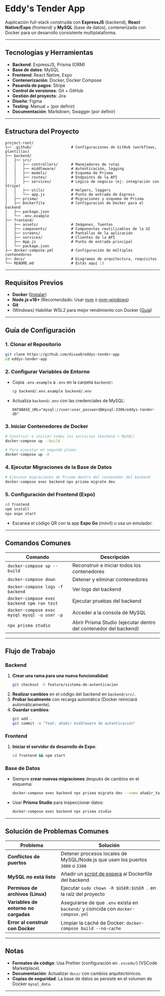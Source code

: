 # Eddy's Tender App

Aaplicación full-stack construida con **ExpressJS** (backend), **React Native/Expo** (frontend) y **MySQL** (base de datos), contenerizada con Docker para un desarrollo consistente multiplataforma.

---

## Tecnologías y Herramientas

- **Backend**: ExpressJS, Prisma (ORM)
- **Base de datos**: MySQL
- **Frontend**: React Native, Expo
- **Contenerización**: Docker, Docker Compose
- **Pasarela de pagos**: Stripe
- **Control de versiones**: Git + GitHub
- **Gestión del proyecto**: Jira
- **Diseño**: Figma
- **Testing**: Manual + (por definir)
- **Documentación**: Markdown, Swagger (por definir)

---

## Estructura del Proyecto

```
project-root/
├── .github/                  # Configuraciones de GitHub (workflows, plantillas)
├── backend/
│   ├── src/
│   │   ├── controllers/      # Manejadores de rutas
│   │   ├── middleware/       # Autenticación, logging
│   │   ├── models/           # Esquema de Prisma
│   │   ├── routes/           # Endpoints de la API
│   │   ├── services/         # Lógica de negocio (ej: integración con Stripe)
│   │   ├── utils/            # Helpers, loggers
│   │   └── app.js            # Punto de entrada de Express
│   ├── prisma/               # Migraciones y esquema de Prisma
│   ├── Dockerfile            # Configuración de Docker para el backend
│   ├── package.json
│   └── .env.example
├── frontend/
│   ├── assets/               # Imágenes, fuentes
│   ├── components/           # Componentes reutilizables de la UI
│   ├── screens/              # Pantallas de la aplicación
│   ├── services/             # Clientes de la API
│   ├── App.js                # Punto de entrada principal
│   └── package.json
├── docker-compose.yml        # Configuración de múltiples contenedores
├── docs/                     # Diagramas de arquitectura, requisitos
└── README.md                 # Estás aquí :)
```

---

## Requisitos Previos

- **Docker** ([Instalar](https://docs.docker.com/desktop))
- **Node.js v18+** (Recomendado: Usar [nvm](https://github.com/nvm-sh/nvm) o [nvm-windows](https://github.com/coreybutler/nvm-windows))
- **Git**
- (Windows) Habilitar WSL2 para mejor rendimiento con Docker ([Guía](https://learn.microsoft.com/es-es/windows/wsl/install))

---

## Guía de Configuración

### 1. Clonar el Repositorio
```bash
git clone https://github.com/disaa0/eddys-tender-app
cd eddys-tender-app
```

### 2. Configurar Variables de Entorno
- Copia `.env.example` a `.env` en la carpeta `backend/`:
  ```bash
  cp backend/.env.example backend/.env
  ```
- Actualiza `backend/.env` con las credenciales de MySQL:
  ```env
  DATABASE_URL="mysql://user:user_password@mysql:3306/eddys-tender-db"
  ```

### 3. Iniciar Contenedores de Docker
```bash
# Construir e iniciar todos los servicios (backend + MySQL)
docker-compose up --build

# Para ejecutar en segundo plano:
docker-compose up -d
```

### 4. Ejecutar Migraciones de la Base de Datos
```bash
# Ejecutar migraciones de Prisma dentro del contenedor del backend
docker-compose exec backend npx prisma migrate dev
```

### 5. Configuración del Frontend (Expo)
```bash
cd frontend
npm install
npx expo start
```
- Escanea el código QR con la app **Expo Go** (móvil) o usa un emulador.

---

## Comandos Comunes

| Comando | Descripción |
|---------|-------------|
| `docker-compose up --build` | Reconstruir e iniciar todos los contenedores |
| `docker-compose down` | Detener y eliminar contenedores |
| `docker-compose logs -f backend` | Ver logs del backend |
| `docker-compose exec backend npm run test` | Ejecutar pruebas del backend |
| `docker-compose exec mysql mysql -u user -p` | Acceder a la consola de MySQL |
| `npx prisma studio` | Abrir Prisma Studio (ejecutar dentro del contenedor del backend) |

---

## Flujo de Trabajo

### Backend
1. **Crear una rama para una nueva funcionalidad**:
   ```bash
   git checkout -b feature/sistema-de-autenticacion
   ```
2. **Realizar cambios** en el código del backend en `backend/src/`.
3. **Probar localmente** con recarga automática (Docker reiniciará automáticamente).
4. **Guardar cambios**:
   ```bash
   git add .
   git commit -m "feat: añadir middleware de autenticación"
   ```

### Frontend
1. **Iniciar el servidor de desarrollo de Expo**:
   ```bash
   cd frontend && npm start
   ```

### Base de Datos
- Siempre **crear nuevas migraciones** después de cambios en el esquema:
  ```bash
  docker-compose exec backend npx prisma migrate dev --name añadir_tabla_usuarios
  ```
- Usar **Prisma Studio** para inspeccionar datos:
  ```bash
  docker-compose exec backend npx prisma studio
  ```

---

## Solución de Problemas Comunes

| Problema | Solución |
|----------|----------|
| **Conflictos de puertos** | Detener procesos locales de MySQL/Node.js que usen los puertos `3000` o `3306` |
| **MySQL no está listo** | Añadir un [script de espera](https://docs.docker.com/compose/startup-order/) al Dockerfile del backend |
| **Permisos de archivos (Linux)** | Ejecutar `sudo chown -R $USER:$USER .` en la raíz del proyecto |
| **Variables de entorno no cargadas** | Asegurarse de que `.env` exista en `backend/` y coincida con `docker-compose.yml` |
| **Error al construir con Docker** | Limpiar la caché de Docker: `docker-compose build --no-cache` |

---

## Notas

- **Formateo de código**: Usa Prettier (configuración en `.vscode/`) (VSCode Marketplace).
- **Documentación**: Actualizar `docs/` con cambios arquitectónicos.
- **Copias de seguridad**: La base de datos se persiste en el volumen de Docker `mysql_data`.


---
